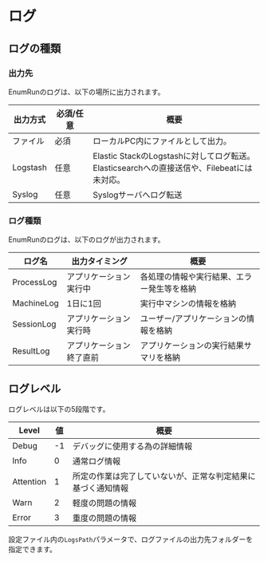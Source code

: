# ログ

## ログの種類

### 出力先

EnumRunのログは、以下の場所に出力されます。

| 出力方式 | 必須/任意 | 概要 |
| -------- | --------- | ---- |
| ファイル | 必須      | ローカルPC内にファイルとして出力。 |
| Logstash | 任意      | Elastic StackのLogstashに対してログ転送。<br>Elasticsearchへの直接送信や、Filebeatには未対応。 |
| Syslog   | 任意      | Syslogサーバへログ転送 |

### ログ種類

EnumRunのログは、以下のログが出力されます。

| ログ名     | 出力タイミング | 概要 |
| ---------- | -------------- | ---- |
| ProcessLog | アプリケーション実行中 | 各処理の情報や実行結果、エラー発生等を格納 |
| MachineLog | 1日に1回 | 実行中マシンの情報を格納 |
| SessionLog | アプリケーション実行時 | ユーザー/アプリケーションの情報を格納 |
| ResultLog  | アプリケーション終了直前 | アプリケーションの実行結果サマリを格納 |

## ログレベル

ログレベルは以下の5段階です。

| Level     | 値   | 概要 |
| --------- | ---- | ---- |
| Debug     | -1   | デバッグに使用する為の詳細情報 |
| Info      |  0   | 通常ログ情報 |
| Attention |  1   | 所定の作業は完了していないが、正常な判定結果に基づく通知情報 |
| Warn      |  2   | 軽度の問題の情報 |
| Error     |  3   | 重度の問題の情報 |






設定ファイル内の``LogsPath``パラメータで、ログファイルの出力先フォルダーを指定できます。



